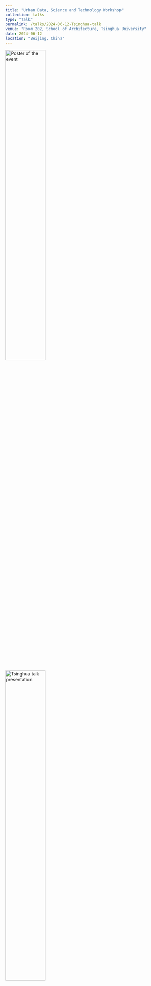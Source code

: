 ```yaml
---
title: "Urban Data, Science and Technology Workshop"
collection: talks
type: "Talk"
permalink: /talks/2024-06-12-Tsinghua-talk
venue: "Room 202, School of Architecture, Tsinghua University"
date: 2024-06-12
location: "Beijing, China"
---
```


<img src="{{ site.baseurl }}/images/talks/tsinghua_talk/tsinghua_poster.JPG" alt="Poster of the event" style="width:50%">

<img src="{{ site.baseurl }}/images/talks/tsinghua_talk/tsinghua_talk.PNG" alt="Tsinghua talk presentation" style="width:50%">

Zicheng Fan presents his work on nighttime SVI, which provides a novel perspective in sensing nighttime lighting built environment.

<a href="https://ual.sg/post/2024/06/22/guest-lectures-at-peking-university-and-tsinghua-university/">More information here</a>